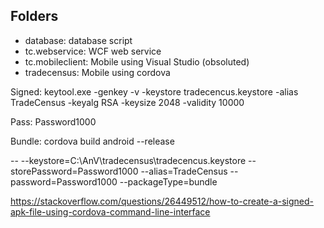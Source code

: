 ## Folders
- database: database script
- tc.webservice: WCF web service
- tc.mobileclient: Mobile using Visual Studio (obsoluted)
- tradecensus: Mobile using cordova

Signed:
keytool.exe -genkey -v -keystore tradecencus.keystore -alias TradeCensus -keyalg RSA -keysize 2048 -validity 10000

Pass:
Password1000

Bundle:
cordova build android --release 

-- --keystore=C:\AnV\tradecensus\tradecencus.keystore --storePassword=Password1000 --alias=TradeCensus --password=Password1000 --packageType=bundle


https://stackoverflow.com/questions/26449512/how-to-create-a-signed-apk-file-using-cordova-command-line-interface